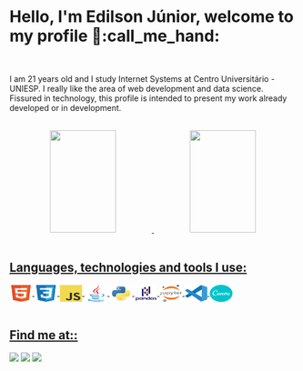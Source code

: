 <h1>Hello, I'm Edilson Júnior, welcome to my profile 👋:call_me_hand:</h1>
<br>

<p>I am 21 years old and I study Internet Systems at Centro Universitário - UNIESP. I really like the area of web development and data science.
Fissured in technology, this profile is intended to present my work already developed or in development.</p>

<br>
<div align="center">
  <a href="https://github.com/edilsonjrcode">
  <img height="180em" width="48%" src="https://github-readme-stats.vercel.app/api?username=edilsonjrcode&show_icons=true&theme=dark&include_all_commits=true&count_private=true"/>
  <img height="180em" width="48%" src="https://github-readme-stats.vercel.app/api/top-langs/?username=edilsonjrcode&layout=compact&langs_count=7&theme=dark"/>
</div>
<br>
  
 <h2>Languages, technologies and tools I use:</h2>
 <div style="display: inline_block">
 <img align="center" alt="Edilson-HTML" height="30" width="40" src="https://raw.githubusercontent.com/devicons/devicon/master/icons/html5/html5-original.svg">
 <img align="center" alt="Edilson-CSS" height="30" width="40" src="https://raw.githubusercontent.com/devicons/devicon/master/icons/css3/css3-original.svg">
 <img align="center" alt="Edilson-JS" height="30" width="40" src="https://github.com/devicons/devicon/blob/master/icons/javascript/javascript-original.svg">
 <img align="center" alt="Edilson-Java" height="30" width="40" src="https://github.com/devicons/devicon/blob/master/icons/java/java-original.svg">
 <img align="center" alt="Edilson-Python" height="30" width="40" src="https://raw.githubusercontent.com/devicons/devicon/master/icons/python/python-original.svg">
 <img align="center" alt="Edilson-Pandas" height="30" width="40" src="https://github.com/devicons/devicon/blob/master/icons/pandas/pandas-original-wordmark.svg">
 <img align="center" alt="Edilson-Jupiter" height="30" width="40" src="https://github.com/devicons/devicon/blob/master/icons/jupyter/jupyter-original-wordmark.svg">
 <img align="center" alt="Edilson-VsCode" height="30" width="40" src="https://github.com/devicons/devicon/blob/master/icons/vscode/vscode-original.svg">
 <img align="center" alt="Edilson-Canva" height="30" width="40" src="https://github.com/devicons/devicon/blob/master/icons/canva/canva-original.svg">
</div>
<br>
 
###
  
  <h2>Find me at::</h2>
<div> 
  <a href="https://instagram.com/jr.nasci" target="_blank"><img src="https://img.shields.io/badge/-Instagram-%23E4405F?style=for-the-badge&logo=instagram&logoColor=white" target="_blank"></a>
  <a href = "mailto:edilsonjr8717@gmail.com"><img src="https://img.shields.io/badge/-Gmail-%23333?style=for-the-badge&logo=gmail&logoColor=white" target="_blank"></a>
  <a href="https://www.linkedin.com/in/edilson-junior-5507bb230/" target="_blank"><img src="https://img.shields.io/badge/-LinkedIn-%230077B5?style=for-the-badge&logo=linkedin&logoColor=white" target="_blank"></a> 
 </div>
